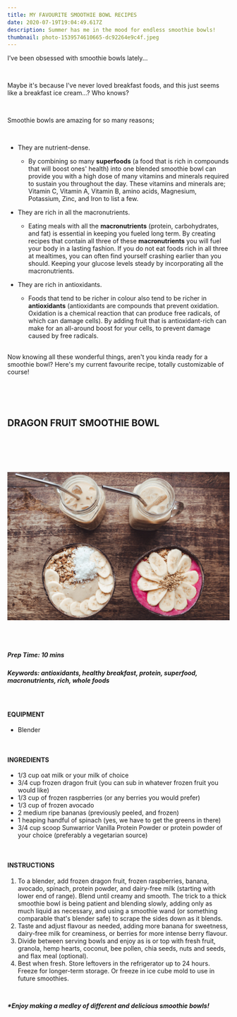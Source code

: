 ```yaml
---
title: MY FAVOURITE SMOOTHIE BOWL RECIPES
date: 2020-07-19T19:04:49.617Z
description: Summer has me in the mood for endless smoothie bowls!
thumbnail: photo-1539574610665-dc92264e9c4f.jpeg
---
```

I’ve been obsessed with smoothie bowls lately...

<br>



Maybe it's because I've never loved breakfast foods, and this just seems like a breakfast ice cream...? Who knows?

<br>



Smoothie bowls are amazing for so many reasons;

<br>

* They are nutrient-dense. 

  * By combining so many **superfoods** (a food that is rich in compounds that will boost ones' health) into one blended smoothie bowl can provide you with a high dose of many vitamins and minerals required to sustain you throughout the day. These vitamins and minerals are; Vitamin C, Vitamin A, Vitamin B, amino acids, Magnesium, Potassium, Zinc, and Iron to list a few. 
* They are rich in all the macronutrients.

  * Eating meals with all the **macronutrients** (protein, carbohydrates, and fat) is essential in keeping you fueled long term. By creating recipes that contain all three of these **macronutrients** you will fuel your body in a lasting fashion. If you do not eat foods rich in all three at mealtimes, you can often find yourself crashing earlier than you should. Keeping your glucose levels steady by incorporating all the macronutrients. 
* They are rich in antioxidants.

  * Foods that tend to be richer in colour also tend to be richer in **antioxidants** (antioxidants are compounds that prevent oxidation. Oxidation is a chemical reaction that can produce free radicals, of which can damage cells). By adding fruit that is antioxidant-rich can make for an all-around boost for your cells, to prevent damage caused by free radicals.

  <br>

Now knowing all these wonderful things, aren't you kinda ready for a smoothie bowl? Here's my current favourite recipe, totally customizable of course!

<br>

<br>

<br>



## DRAGON FRUIT SMOOTHIE BOWL

<br>

<br>

<br>

<br>

![DRAGON FRUIT SMOOTHIE BOWLS](photo-1539574610665-dc92264e9c4f.jpeg "DRAGON FRUIT SMOOTHIE BOWLS")

<br>

<br>



##### Prep Time: 10 mins





##### **Keywords:** antioxidants, healthy breakfast, protein, superfood, macronutrients, rich, whole foods

**<br>**

#### **EQUIPMENT**

* Blender

<br>

#### **INGREDIENTS**

* 1/3 cup oat milk or your milk of choice
* 3/4 cup frozen dragon fruit (you can sub in whatever frozen fruit you would like)
* 1/3 cup of frozen raspberries (or any berries you would prefer)
* 1/3 cup of frozen avocado
* 2 medium ripe bananas (previously peeled, and frozen)
* 1 heaping handful of spinach (yes, we have to get the greens in there)
* 3/4 cup scoop Sunwarrior Vanilla Protein Powder or protein powder of your choice (preferably a vegetarian source)

<br>



#### **INSTRUCTIONS**

1. To a [](https://aax-us-east.amazon-adsystem.com/x/c/QjdMSSh2ihB0If1LrOJONjQAAAFvJGsYQgEAAAFKAaskUBE/https://www.amazon.com/gp/product/B008H4SLV6/?creativeASIN=B008H4SLV6&linkCode=w61&imprToken=1fljsCQ49EOk6Enre1pi1w&slotNum=11)blender, add frozen dragon fruit, frozen raspberries, banana, avocado, spinach, protein powder, and dairy-free milk (starting with lower end of range). Blend until creamy and smooth. The trick to a thick smoothie bowl is being patient and blending slowly, adding only as much liquid as necessary, and using a smoothie wand (or something comparable that's blender safe) to scrape the sides down as it blends.
2. Taste and adjust flavour as needed, adding more banana for sweetness, dairy-free milk for creaminess, or berries for more intense berry flavour.
3. Divide between serving bowls and enjoy as is or top with fresh fruit, granola, hemp hearts, coconut, bee pollen, chia seeds, nuts and seeds, and flax meal (optional).
4. Best when fresh. Store leftovers in the refrigerator up to 24 hours. Freeze for longer-term storage. Or freeze in ice cube mold to use in future smoothies.

<br>

***\*Enjoy making a medley of different and delicious smoothie bowls!***